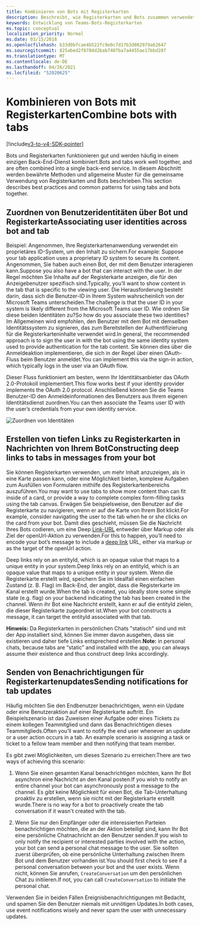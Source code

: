```yaml
---
title: Kombinieren von Bots mit Registerkarten
description: Beschreibt, wie Registerkarten und Bots zusammen verwendet werden
keywords: Entwicklung von Teams-Bots-Registerkarten
ms.topic: conceptual
localization_priority: Normal
ms.date: 03/15/2018
ms.openlocfilehash: b33d0bfcae4b522fc9e0c7d17b3d082979a62647
ms.sourcegitcommit: 825abed2f8784d2bab7407ba7a4455ae17bbd28f
ms.translationtype: MT
ms.contentlocale: de-DE
ms.lasthandoff: 04/26/2021
ms.locfileid: "52020625"
---
```

# <a name="combine-bots-with-tabs"></a><span data-ttu-id="67b76-104">Kombinieren von Bots mit Registerkarten</span><span class="sxs-lookup"><span data-stu-id="67b76-104">Combine bots with tabs</span></span>

[!include[v3-to-v4-SDK-pointer](~/includes/v3-to-v4-pointer-bots.md)]

<span data-ttu-id="67b76-105">Bots und Registerkarten funktionieren gut und werden häufig in einem einzigen Back-End-Dienst kombiniert.</span><span class="sxs-lookup"><span data-stu-id="67b76-105">Bots and tabs work well together, and are often combined into a single back-end service.</span></span> <span data-ttu-id="67b76-106">In diesem Abschnitt werden bewährte Methoden und allgemeine Muster für die gemeinsame Verwendung von Registerkarten und Bots beschrieben.</span><span class="sxs-lookup"><span data-stu-id="67b76-106">This section describes best practices and common patterns for using tabs and bots together.</span></span>

## <a name="associating-user-identities-across-bot-and-tab"></a><span data-ttu-id="67b76-107">Zuordnen von Benutzeridentitäten über Bot und Registerkarte</span><span class="sxs-lookup"><span data-stu-id="67b76-107">Associating user identities across bot and tab</span></span>

<span data-ttu-id="67b76-108">Beispiel: Angenommen, Ihre Registerkartenanwendung verwendet ein proprietäres ID-System, um den Inhalt zu sichern.</span><span class="sxs-lookup"><span data-stu-id="67b76-108">For example: Suppose your tab application uses a proprietary ID system to secure its content.</span></span> <span data-ttu-id="67b76-109">Angenommen, Sie haben auch einen Bot, der mit dem Benutzer interagieren kann.</span><span class="sxs-lookup"><span data-stu-id="67b76-109">Suppose you also have a bot that can interact with the user.</span></span> <span data-ttu-id="67b76-110">In der Regel möchten Sie Inhalte auf der Registerkarte anzeigen, die für den Anzeigebenutzer spezifisch sind.</span><span class="sxs-lookup"><span data-stu-id="67b76-110">Typically, you’ll want to show content in the tab that is specific to the viewing user.</span></span> <span data-ttu-id="67b76-111">Die Herausforderung besteht darin, dass sich die Benutzer-ID in Ihrem System wahrscheinlich von der Microsoft Teams unterscheiden.</span><span class="sxs-lookup"><span data-stu-id="67b76-111">The challenge is that the user ID in your system is likely different from the Microsoft Teams user ID.</span></span> <span data-ttu-id="67b76-112">Wie ordnen Sie diese beiden Identitäten zu?</span><span class="sxs-lookup"><span data-stu-id="67b76-112">So how do you associate these two identities?</span></span>
<span data-ttu-id="67b76-113">Im Allgemeinen wird empfohlen, den Benutzer mit dem Bot mit demselben Identitätssystem zu signieren, das zum Bereitstellen der Authentifizierung für die Registerkarteninhalte verwendet wird.</span><span class="sxs-lookup"><span data-stu-id="67b76-113">In general, the recommended approach is to sign the user in with the bot using the same identity system used to provide authentication for the tab content.</span></span> <span data-ttu-id="67b76-114">Sie können dies über die Anmeldeaktion implementieren, die sich in der Regel über einen OAuth-Fluss beim Benutzer anmeldet.</span><span class="sxs-lookup"><span data-stu-id="67b76-114">You can implement this via the sign-in action, which typically logs in the user via an OAuth flow.</span></span>

<span data-ttu-id="67b76-115">Dieser Fluss funktioniert am besten, wenn Ihr Identitätsanbieter das OAuth 2.0-Protokoll implementiert.</span><span class="sxs-lookup"><span data-stu-id="67b76-115">This flow works best if your identity provider implements the OAuth 2.0 protocol.</span></span> <span data-ttu-id="67b76-116">Anschließend können Sie die Teams Benutzer-ID den Anmeldeinformationen des Benutzers aus Ihrem eigenen Identitätsdienst zuordnen.</span><span class="sxs-lookup"><span data-stu-id="67b76-116">You can then associate the Teams user ID with the user’s credentials from your own identity service.</span></span>

   ![Zuordnen von Identitäten](~/assets/images/bots/associating_contexts.png)

## <a name="constructing-deep-links-to-tabs-in-messages-from-your-bot"></a><span data-ttu-id="67b76-118">Erstellen von tiefen Links zu Registerkarten in Nachrichten von Ihrem Bot</span><span class="sxs-lookup"><span data-stu-id="67b76-118">Constructing deep links to tabs in messages from your bot</span></span>

<span data-ttu-id="67b76-119">Sie können Registerkarten verwenden, um mehr Inhalt anzuzeigen, als in eine Karte passen kann, oder eine Möglichkeit bieten, komplexe Aufgaben zum Ausfüllen von Formularen mithilfe des Registerkartenbereichs auszuführen.</span><span class="sxs-lookup"><span data-stu-id="67b76-119">You may want to use tabs to show more content than can fit inside of a card, or provide a way to complete complex form-filling tasks using the tab canvas.</span></span> <span data-ttu-id="67b76-120">Erwägen Sie beispielsweise, den Benutzer auf die Registerkarte zu navigieren, wenn er auf die Karte von Ihrem Bot klickt.</span><span class="sxs-lookup"><span data-stu-id="67b76-120">For example, consider navigating the user to the tab when he or she clicks on the card from your bot.</span></span> <span data-ttu-id="67b76-121">Damit dies geschieht, müssen Sie die Nachricht Ihres Bots codieren, um eine Deep [Link-URL](~/concepts/build-and-test/deep-links.md) entweder über Markup oder als Ziel der openUrl-Aktion zu verwenden.</span><span class="sxs-lookup"><span data-stu-id="67b76-121">For this to happen, you’ll need to encode your bot’s message to include a [deep link](~/concepts/build-and-test/deep-links.md) URL, either via markup or as the target of the openUrl action.</span></span>

<span data-ttu-id="67b76-122">Deep links rely on an entityId, which is an opaque value that maps to a unique entity in your system.</span><span class="sxs-lookup"><span data-stu-id="67b76-122">Deep links rely on an entityId, which is an opaque value that maps to a unique entity in your system.</span></span> <span data-ttu-id="67b76-123">Wenn die Registerkarte erstellt wird, speichern Sie im Idealfall einen einfachen Zustand (z. B. Flag) im Back-End, der angibt, dass die Registerkarte im Kanal erstellt wurde.</span><span class="sxs-lookup"><span data-stu-id="67b76-123">When the tab is created, you ideally store some simple state (e.g. flag) on your backend indicating the tab has been created in the channel.</span></span> <span data-ttu-id="67b76-124">Wenn ihr Bot eine Nachricht erstellt, kann er auf die entityId zielen, die dieser Registerkarte zugeordnet ist.</span><span class="sxs-lookup"><span data-stu-id="67b76-124">When your bot constructs a message, it can target the entityId associated with that tab.</span></span>

<span data-ttu-id="67b76-125">**Hinweis:** Da Registerkarten in persönlichen Chats "statisch" sind und mit der App installiert sind, können Sie immer davon ausgehen, dass sie existieren und daher tiefe Links entsprechend erstellen.</span><span class="sxs-lookup"><span data-stu-id="67b76-125">**Note:** in personal chats, because tabs are “static” and installed with the app, you can always assume their existence and thus construct deep links accordingly.</span></span>

## <a name="sending-notifications-for-tab-updates"></a><span data-ttu-id="67b76-126">Senden von Benachrichtigungen für Registerkartenupdates</span><span class="sxs-lookup"><span data-stu-id="67b76-126">Sending notifications for tab updates</span></span>

<span data-ttu-id="67b76-127">Häufig möchten Sie den Endbenutzer benachrichtigen, wenn ein Update oder eine Benutzeraktion auf einer Registerkarte auftritt. Ein Beispielszenario ist das Zuweisen einer Aufgabe oder eines Tickets zu einem kollegen Teammitglied und dann das Benachrichtigen dieses Teammitglieds.</span><span class="sxs-lookup"><span data-stu-id="67b76-127">Often you’ll want to notify the end user whenever an update or a user action occurs in a tab. An example scenario is assigning a task or ticket to a fellow team member and then notifying that team member.</span></span>

<span data-ttu-id="67b76-128">Es gibt zwei Möglichkeiten, um dieses Szenario zu erreichen:</span><span class="sxs-lookup"><span data-stu-id="67b76-128">There are two ways of achieving this scenario:</span></span>

1. <span data-ttu-id="67b76-129">Wenn Sie einen gesamten Kanal benachrichtigen möchten, kann Ihr Bot asynchron eine Nachricht an den Kanal posten.</span><span class="sxs-lookup"><span data-stu-id="67b76-129">If you wish to notify an entire channel your bot can asynchronously post a message to the channel.</span></span> <span data-ttu-id="67b76-130">Es gibt keine Möglichkeit für einen Bot, die Tab-Unterhaltung proaktiv zu erstellen, wenn sie nicht mit der Registerkarte erstellt wurde.</span><span class="sxs-lookup"><span data-stu-id="67b76-130">There is no way for a bot to proactively create the tab conversation if it wasn't created with the tab.</span></span>

2. <span data-ttu-id="67b76-131">Wenn Sie nur den Empfänger oder die interessierten Parteien benachrichtigen möchten, die an der Aktion beteiligt sind, kann Ihr Bot eine persönliche Chatnachricht an den Benutzer senden.</span><span class="sxs-lookup"><span data-stu-id="67b76-131">If you wish to only notify the recipient or interested parties involved with the action, your bot can send a personal chat message to the user.</span></span> <span data-ttu-id="67b76-132">Sie sollten zuerst überprüfen, ob eine persönliche Unterhaltung zwischen Ihrem Bot und dem Benutzer vorhanden ist.</span><span class="sxs-lookup"><span data-stu-id="67b76-132">You should first check to see if a personal conversation between your bot and the user exists.</span></span> <span data-ttu-id="67b76-133">Wenn nicht, können Sie anrufen, `CreateConversation` um den persönlichen Chat zu initiieren.</span><span class="sxs-lookup"><span data-stu-id="67b76-133">If not, you can call `CreateConversation` to initiate the personal chat.</span></span>

<span data-ttu-id="67b76-134">Verwenden Sie in beiden Fällen Ereignisbenachrichtigungen mit Bedacht, und spamen Sie den Benutzer niemals mit unnötigen Updates.</span><span class="sxs-lookup"><span data-stu-id="67b76-134">In both cases, use event notifications wisely and never spam the user with unnecessary updates.</span></span>

